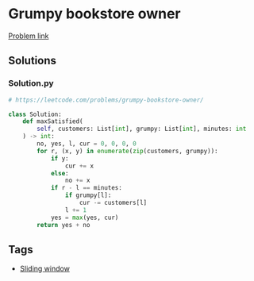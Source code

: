 # Grumpy bookstore owner

[Problem link](https://leetcode.com/problems/grumpy-bookstore-owner/)

## Solutions


### Solution.py
```py
# https://leetcode.com/problems/grumpy-bookstore-owner/

class Solution:
    def maxSatisfied(
        self, customers: List[int], grumpy: List[int], minutes: int
    ) -> int:
        no, yes, l, cur = 0, 0, 0, 0
        for r, (x, y) in enumerate(zip(customers, grumpy)):
            if y:
                cur += x
            else:
                no += x
            if r - l == minutes:
                if grumpy[l]:
                    cur -= customers[l]
                l += 1
            yes = max(yes, cur)
        return yes + no
```
## Tags

* [Sliding window](/README.md#Sliding_window)

